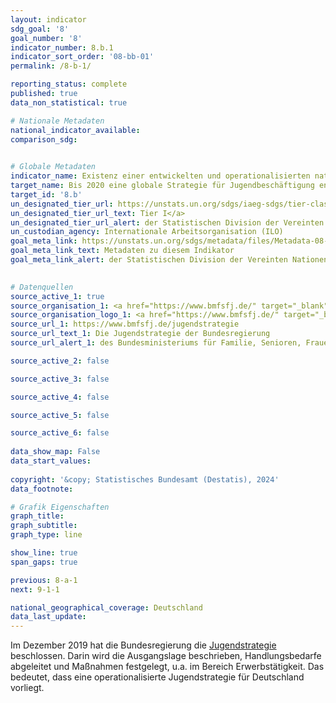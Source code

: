 ```yaml
---
layout: indicator    
sdg_goal: '8'    
goal_number: '8'    
indicator_number: 8.b.1    
indicator_sort_order: '08-bb-01'    
permalink: /8-b-1/    

reporting_status: complete    
published: true    
data_non_statistical: true    

# Nationale Metadaten    
national_indicator_available:     
comparison_sdg:     
    

# Globale Metadaten    
indicator_name: Existenz einer entwickelten und operationalisierten nationalen Strategie für Jugendbeschäftigung als eigenständige Strategie oder als Teil einer nationalen Beschäftigungsstrategie    
target_name: Bis 2020 eine globale Strategie für Jugendbeschäftigung entwickeln und operationalisieren und den Globalen Beschäftigungspakt der Internationalen Arbeitsorganisation umsetzen    
target_id: '8.b'    
un_designated_tier_url: https://unstats.un.org/sdgs/iaeg-sdgs/tier-classification/'    
un_designated_tier_url_text: Tier I</a>    
un_designated_tier_url_alert: der Statistischen Division der Vereinten Nationen    
un_custodian_agency: Internationale Arbeitsorganisation (ILO)    
goal_meta_link: https://unstats.un.org/sdgs/metadata/files/Metadata-08-0b-01.pdf    
goal_meta_link_text: Metadaten zu diesem Indikator    
goal_meta_link_alert: der Statistischen Division der Vereinten Nationen    
    

# Datenquellen
source_active_1: true
source_organisation_1: <a href="https://www.bmfsfj.de/" target="_blank" onclick="return confirm_alert('des Bundesministeriums für Familie, Senioren, Frauen und Jugend','De');" title="Klicken Sie hier um zur Website der Organisation Bundesministerium für Familie, Senioren, Frauen und Jugend (BMFSFJ) zu gelangen."> Bundesministerium für Familie, Senioren, Frauen und Jugend (BMFSFJ) </a>
source_organisation_logo_1: <a href="https://www.bmfsfj.de/" target="_blank" onclick="return confirm_alert('des Bundesministeriums für Familie, Senioren, Frauen und Jugend','De');"><img src="https://sdg-indikatoren.de/public/OrgImgDe/bmfsfj.png" alt="Logo bmfsfj" style="height:60px; width:148px"/></a>
source_url_1: https://www.bmfsfj.de/jugendstrategie
source_url_text_1: Die Jugendstrategie der Bundesregierung
source_url_alert_1: des Bundesministeriums für Familie, Senioren, Frauen und Jugend

source_active_2: false

source_active_3: false

source_active_4: false

source_active_5: false

source_active_6: false
    
data_show_map: False    
data_start_values:     
    
copyright: '&copy; Statistisches Bundesamt (Destatis), 2024'    
data_footnote:     

# Grafik Eigenschaften    
graph_title: 
graph_subtitle:     
graph_type: line    

show_line: true
span_gaps: true    

previous: 8-a-1    
next: 9-1-1    

national_geographical_coverage: Deutschland    
data_last_update:     
---
```



Im Dezember 2019 hat die Bundesregierung die <a href="https://www.bmfsfj.de/jugendstrategie" target="_blank" onclick="return confirm_alert('des Bundesministeriums für Familie, Senioren, Frauen und Jugend','De');">Jugendstrategie </a>beschlossen. Darin wird die Ausgangslage beschrieben, Handlungsbedarfe abgeleitet und Maßnahmen festgelegt, u.a. im Bereich Erwerbstätigkeit. Das bedeutet, dass eine operationalisierte Jugendstrategie für Deutschland vorliegt.